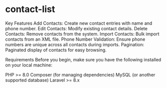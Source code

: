 # contact-list

Key Features
Add Contacts: Create new contact entries with name and phone number.
Edit Contacts: Modify existing contact details.
Delete Contacts: Remove contacts from the system.
Import Contacts: Bulk import contacts from an XML file.
Phone Number Validation: Ensure phone numbers are unique across all contacts during imports.
Pagination: Paginated display of contacts for easy browsing.


Requirements
Before you begin, make sure you have the following installed on your local machine:

PHP >= 8.0
Composer (for managing dependencies)
MySQL (or another supported database)
Laravel >= 8.x
